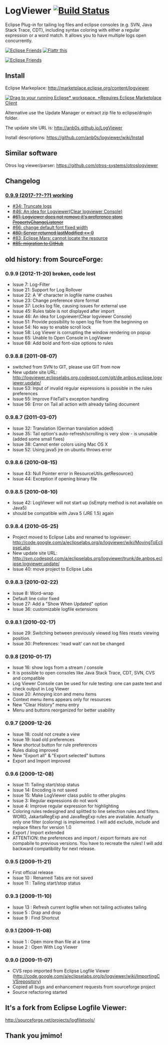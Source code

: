 # LogViewer [![Build Status](https://travis-ci.org/anb0s/LogViewer.svg)](https://travis-ci.org/anb0s/LogViewer)
Eclipse Plug-in for tailing log files and eclipse consoles (e.g. SVN, Java Stack Trace, CDT), including syntax coloring with either a regular expression or a word match. It allows you to have multiple logs open concurrently.

<a href="https://eclipse.org/donate/" target="_blank"> <img src="http://www.eclipse.org/donate/images/friendslogo200.jpg" alt="Eclipse Friends" title="Eclipse Friends" border="0" /></a>
<a href="http://flattr.com/thing/62009/logviewer" target="_blank"> <img src="http://api.flattr.com/button/button-static-50x60.png" alt="Flattr this" title="Flattr this" border="0" /></a>

<a href="https://github.com/anb0s/logviewer" target="_blank"> <img src="https://raw.githubusercontent.com/anb0s/logviewer/master/de.anbos.eclipse.logviewer.plugin/screens/LogViewer_view_File_0.9.8.jpg" alt="Eclipse Friends" title="Eclipse Friends" border="0" /></a>

## Install

Eclipse Markeplace: http://marketplace.eclipse.org/content/logviewer

<a href="http://marketplace.eclipse.org/marketplace-client-intro?mpc_install=1066" class="drag" title="Drag to your running Eclipse* workspace. *Requires Eclipse Marketplace Client"><img class="img-responsive" src="https://marketplace.eclipse.org/sites/all/themes/solstice/public/images/marketplace/btn-install.png" alt="Drag to your running Eclipse* workspace. *Requires Eclipse Marketplace Client" /></a>

Alternative use the Update Manager or extract zip file to eclipse/dropin folder.

The update site URL is: http://anb0s.github.io/LogViewer

Install descriptions: https://github.com/anb0s/logviewer/wiki/Install

## Similar software
Otros log viewer/parser: https://github.com/otros-systems/otroslogviewer

## Changelog

### [0.9.9 (2017-??-??) working](https://github.com/anb0s/LogViewer/milestone/2)
* [#34: Truncate logs](https://github.com/anb0s/LogViewer/issues/34)
* [#46: An idea for Logviewer(Clear logviewer Console)](https://github.com/anb0s/LogViewer/issues/46)
* ~~[#61: Logviewer does not remove it's preference store PropertyChangeListener](https://github.com/anb0s/LogViewer/issues/61)~~
* [#66: change default font fixed width](https://github.com/anb0s/LogViewer/issues/66)
* ~~[#80: Server returned lastModified <= 0](https://github.com/anb0s/LogViewer/issues/80)~~
* [#83: Eclipse Mars: cannot locate the resource](https://github.com/anb0s/LogViewer/issues/83)
* ~~[#85: migration to GitHub](https://github.com/anb0s/LogViewer/issues/85)~~

## old history: from SourceForge:
### 0.9.9 (2012-11-20) broken, code lost
* Issue 7: Log-Filter
* Issue 21: Support for Log Rollover
* Issue 22: A '#' character in logfile name crashes
* Issue 23: Change preference store format
* Issue 37: Locks log file, causing issues for external use
* Issue 45: Rules table is not displayed after import
* Issue 46: An idea for Logviewer(Clear logviewer Console)
* Issue 51:	Provide possibility to open log file from the beginning on
* Issue 54: No way to enable scroll lock
* Issue 58: Log Viewer is corrupting the window rendering on popup
* Issue 65: Unable to Open Console in LogViewer
* Issue 68: Add bold and font-size options to rules

### 0.9.8.8 (2011-08-07)
* switched from SVN to GIT, please use GIT from now
* New update site URL: http://logviewer.eclipselabs.org.codespot.com/git/de.anbos.eclipse.logviewer.update/
* Issue 53:	Input of invalid regular expressions is possible in the rules preferences
* Issue 55:	Improve FileTail's exception handling
* Issue 56:	Error on Tail all action with already tailing document

### 0.9.8.7 (2011-03-07)
* Issue 32: Translation (German translation added)
* Issue 35: Tail option's auto-refresh/scrolling is very slow - is unusable (added some small fixes)
* Issue 38: Cannot enter colors using Mac OS X
* Issue 52: Using java5 jre on ubuntu throws error

### 0.9.8.6 (2010-08-15)
* Issue 43: Null Pointer error in ResourceUtils.getResource()
* Issue 44: Exception if opening binary file

### 0.9.8.5 (2010-08-10)
* Issue 42: LogViewer will not start up (isEmpty method is not available on Java5)
* should be compatible with Java 5 (JRE 1.5) again

### 0.9.8.4 (2010-05-25)
* Project moved to Eclipse Labs and renamed to logviewer: http://code.google.com/a/eclipselabs.org/p/logviewer/wiki/MovingToEclipseLabs
* New update site URL: http://svn.codespot.com/a/eclipselabs.org/logviewer/trunk/de.anbos.eclipse.logviewer.update/
* Issue 40: move project to Eclipse Labs

### 0.9.8.3 (2010-02-22)
* Issue 8: Word-wrap
* Default line color fixed
* Issue 27: Add a "Show When Updated" option
* Issue 36: customizable logfile extensions

### 0.9.8.1 (2010-02-17)
* Issue 29: Switching between previously viewed log files resets viewing position.
* Issue 30: Preferences: 'read wait' can not be changed

### 0.9.8 (2010-01-17)
* Issue 16: show logs from a stream / console
* It is possible to open consoles like Java Stack Trace, CDT, SVN, CVS and compatible
* Log Viewer Console can be used for rule testing: one can paste text and check output in Log Viewer
* Issue 20: Annoying icon and menu items
* Context menu items appears only for resources
* New "Clear History" menu entry
* Menu and buttons reorganized for better usability

### 0.9.7 (2009-12-26
* Issue 18: could not create a view
* Issue 19: load old preferences
* New shortcut button for rule preferences
* Rules dialog improved
* New "Export all" & "Export selected" buttons
* Export and Import improved

### 0.9.6 (2009-12-08)
* Issue 11: Tailing start/stop status
* Issue 14: Encoding is not saved
* Issue 15: Make LogViewer class public to other plugins
* Issue 3: Regular expressions do not work
* Issue 4: Improve regular expression for highlighting
* Coloring rules redesigned and splitted to line selection rules and filters. WORD, JakartaRegExp and JavaRegExp rules are available. Actually only one filter (coloring) is implemented. I will add exclude, include and replace filters for version 1.0
* Export / Import extended
* ATTENTION: the preferences and import / export formats are not compabile to previous versions. You have to recreate the rules! I will add backward compatibility for next release.

### 0.9.5 (2009-11-21)
* First official release
* Issue 10 : Renamed Tabs are not saved
* Issue 11 : Tailing start/stop status

### 0.9.3 (2009-11-10)
* Issue 13 : Refresh current logfile when not tailing activates tailing
* Issue 5 : Drap and drop
* Issue 9 : Find Shortcut

### 0.9.1 (2009-11-08)
* Issue 1 : Open more than file at a time
* Issue 2 : Open With Log Viewer

### 0.9.0 (2009-11-07)
* CVS repo imported from Eclipse Logfile Viewer (http://code.google.com/a/eclipselabs.org/p/logviewer/wiki/ImportingCVSrepository)
* Copied all bugs and enhancement requests from sourceforge project
* Source refactoring started


## It's a fork from Eclipse Logfile Viewer:
http://sourceforge.net/projects/logfiletools/

## Thank you jmimo!
